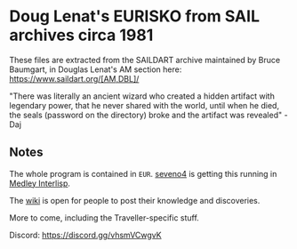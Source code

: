 # Doug Lenat's EURISKO from SAIL archives circa 1981

These files are extracted from the SAILDART archive maintained by Bruce Baumgart, in Douglas Lenat's AM section here: https://www.saildart.org/[AM,DBL]/ 

"There was literally an ancient wizard who created a hidden artifact with legendary power, that he never shared with the world, until when he died, the seals (password on the directory) broke and the artifact was revealed" - Daj

## Notes

The whole program is contained in `EUR`. [seveno4](https://github.com/seveno4/EURISKO) is getting this running in [Medley Interlisp](https://interlisp.org/).

The [wiki](https://github.com/white-flame/eurisko/wiki) is open for people to post their knowledge and discoveries.

More to come, including the Traveller-specific stuff.

Discord: https://discord.gg/vhsmVCwgvK
